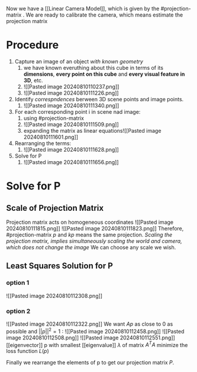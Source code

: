 Now we have a [[Linear Camera Model]], which is given by the #projection-matrix .
We are ready to calibrate the camera, which means estimate the projection matrix
# Procedure
1. Capture an image of an object *with known geometry*
	1. we have known everuthing about this cube in terms of its **dimensions**, **every point on this cube** and **every visual feature in 3D**, etc.
	2. ![[Pasted image 20240810110237.png]]
	3. ![[Pasted image 20240810111226.png]]
2. Identify *correspndences* berween 3D scene points and image points.
	1. ![[Pasted image 20240810111340.png]]
3. For each corresponding point i in scene nad image:
	1. using #projection-matrix 
	2. ![[Pasted image 20240810111509.png]]
	3. expanding the matrix as linear equations![[Pasted image 20240810111601.png]]
4. Rearranging the terms:
	1. ![[Pasted image 20240810111628.png]]
5. Solve for P
	1. ![[Pasted image 20240810111656.png]]
# Solve for P
## Scale of Projection Matrix
Projection matrix acts on homogeneous coordinates
![[Pasted image 20240810111815.png]]
![[Pasted image 20240810111823.png]]
Therefore, #projection-matrix $p$ and $kp$ means the same projection.
*Scaling the projection matrix, implies simultaneously scaling the world and camera, which does not change the image*
We can choose any scale we wish.
## Least Squares Solution for P
### option 1
![[Pasted image 20240810112308.png]]
### option 2
![[Pasted image 20240810112322.png]]
We want $Ap$ as close to 0 as possible and $||p||^2=1$ :
![[Pasted image 20240810112458.png]]
![[Pasted image 20240810112508.png]]
![[Pasted image 20240810112551.png]]
[[eigenvector]] p with smallest [[eigenvalue]] $\lambda$ of matrix $A^T A$ minimize the loss function $L(p)$

Finally we rearrange the elements of p to get our projection matrix $P$.

